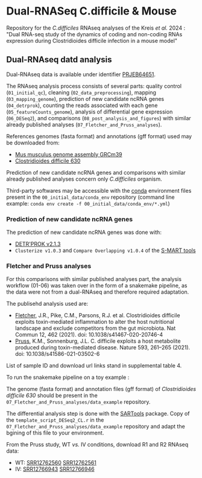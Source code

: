 # Dual-RNASeq C.difficile & Mouse

Repository for the _C.difficiles_ RNAseq analyses of the Kreis _et al._ 2024 : "Dual RNA-seq study of the dynamics of coding and non-coding RNAs expression during Clostridioides difficile infection in a mouse model"

## Dual-RNAseq datd analysis

Dual-RNAseq data is available under identifier [PRJEB64651](https://www.ebi.ac.uk/ena/browser/view/PRJEB64651).

The RNAseq analysis process consists of several parts: quality control (`01_initial_qc`), cleaning (`02_data_preprocessing`), mapping (`03_mapping_genome`), prediction of new candidate ncRNA genes (`04_detrprok`), counting the reads associated with each gene (`05_featureCounts_genome`), analysis of differential gene expression (`06_DESeq2`), and comparisons (`08_post_analysis_and_figures`) with similar already published analyses (`07_Fletcher_and_Pruss_analyses`).

References genomes (fasta format) and annotations (gff format) used may be downloaded from:
- [Mus musculus genome assembly GRCm39](https://www.ncbi.nlm.nih.gov/datasets/genome/GCF_000001635.27)
- [Clostridioides difficile 630](https://www.ncbi.nlm.nih.gov/datasets/genome/GCF_000009205.2)

Prediction of new candidate ncRNA genes and comparisons with similar already published analyses concern only _C.difficiles_ organism.

Third-party softwares may be accessible with the [conda](https://docs.conda.io/en/latest/) environment files present in the `00_initial_data/conda_env` repository (command line example: `conda env create -f 00_initial_data/conda_env/*.yml`)

### Prediction of new candidate ncRNA genes

The prediction of new candidate ncRNA genes was done with:
- [DETR'PROK v2.1.3](http://rssf.i2bc.paris-saclay.fr/Software/detrprok.php)
- `Clusterize v1.0.3` and `Compare Overlapping v1.0.4` of the [S-MART tools](https://urgi.versailles.inrae.fr/Tools/S-Mart)


### Fletcher and Pruss analyses

For this comparisons with similar published analyses part, the analysis workflow (01-06) was taken over in the form of a snakemake pipeline, as the data were not from a dual-RNAseq and therefore required adaptation. 

The publisehd analysis used are:

- [Fletcher](https://doi.org/10.1038/s41467-020-20746-4), J.R., Pike, C.M., Parsons, R.J. et al. Clostridioides difficile exploits toxin-mediated inflammation to alter the host nutritional landscape and exclude competitors from the gut microbiota. Nat Commun 12, 462 (2021). doi: 10.1038/s41467-020-20746-4
- [Pruss](https://doi.org/10.1038/s41586-021-03502-6), K.M., Sonnenburg, J.L. C. difficile exploits a host metabolite produced during toxin-mediated disease. Nature 593, 261–265 (2021). doi: 10.1038/s41586-021-03502-6

List of sample ID and download url links stand in supplemental table 4.

To run the snakemake pipeline on a toy example :

The genome (fasta format) and annotation files (gff format) of _Clostridioides difficile 630_ should be present in the `07_Fletcher_and_Pruss_analyses/data_example` repository.

The differential analysis step is done with the [SARTools](https://github.com/PF2-pasteur-fr/SARTools) package. Copy of the `template_script_DESeq2_CL.r` in the `07_Fletcher_and_Pruss_analyses/data_example` repository and adapt the bgining of this file to your environment.

From the Pruss study, WT _vs._ IV conditions, download R1 and R2 RNAseq data:
- WT: [SRR12762560](https://www.ebi.ac.uk/ena/browser/view/SRR12762560) [SRR12762561](https://www.ebi.ac.uk/ena/browser/view/SRR12762561)
- IV: [SRR12766943](https://www.ebi.ac.uk/ena/browser/view/SRR12766943) [SRR12766946](https://www.ebi.ac.uk/ena/browser/view/SRR12766946) 







